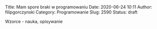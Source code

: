 Title: Mam spore braki w programowaniu
Date: 2020-06-24 10:11
Author: filipgorczynski
Category: Programowanie
Slug: 2590
Status: draft

Wzorce - nauka, opisywanie
